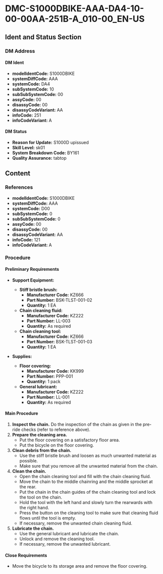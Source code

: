# DMC-S1000DBIKE-AAA-DA4-10-00-00AA-251B-A_010-00_EN-US

## Ident and Status Section

### DM Address

#### DM Ident

*   **modelIdentCode:** S1000DBIKE
*   **systemDiffCode:** AAA
*   **systemCode:** DA4
*   **subSystemCode:** 10
*   **subSubSystemCode:** 00
*   **assyCode:** 00
*   **disassyCode:** 00
*   **disassyCodeVariant:** AA
*   **infoCode:** 251
*   **infoCodeVariant:** A

#### DM Status

*   **Reason for Update:** S1000D upissued
*   **Skill Level:** sk01
*   **System Breakdown Code:** BY161
*   **Quality Assurance:** tabtop

## Content

### References

*   **modelIdentCode:** S1000DBIKE
*   **systemDiffCode:** AAA
*   **systemCode:** D00
*   **subSystemCode:** 0
*   **subSubSystemCode:** 0
*   **assyCode:** 00
*   **disassyCode:** 00
*   **disassyCodeVariant:** AA
*   **infoCode:** 121
*   **infoCodeVariant:** A

### Procedure

#### Preliminary Requirements

*   **Support Equipment:**
    *   **Stiff bristle brush:**
        *   **Manufacturer Code:** KZ666
        *   **Part Number:** BSK-TLST-001-02
        *   **Quantity:** 1 EA
    *   **Chain cleaning fluid:**
        *   **Manufacturer Code:** KZ222
        *   **Part Number:** LL-003
        *   **Quantity:** As required
    *   **Chain cleaning tool:**
        *   **Manufacturer Code:** KZ666
        *   **Part Number:** BSK-TLST-001-03
        *   **Quantity:** 1 EA

*   **Supplies:**
    *   **Floor covering:**
        *   **Manufacturer Code:** KK999
        *   **Part Number:** PPP-001
        *   **Quantity:** 1 pack
    *   **General lubricant:**
        *   **Manufacturer Code:** KZ222
        *   **Part Number:** LL-001
        *   **Quantity:** As required

#### Main Procedure

1.  **Inspect the chain.** Do the inspection of the chain as given in the pre-ride checks (refer to reference above).
2.  **Prepare the cleaning area.**
    *   Put the floor covering on a satisfactory floor area.
    *   Put the bicycle on the floor covering.
3.  **Clean debris from the chain.**
    *   Use the stiff bristle brush and loosen as much unwanted material as possible.
    *   Make sure that you remove all the unwanted material from the chain.
4.  **Clean the chain.**
    *   Open the chain cleaning tool and fill with the chain cleaning fluid.
    *   Move the chain to the middle chainring and the middle sprocket at the rear.
    *   Put the chain in the chain guides of the chain cleaning tool and lock the tool on the chain.
    *   Hold the tool with the left hand and slowly turn the rearwards with the right hand.
    *   Press the button on the cleaning tool to make sure that cleaning fluid flows until the tool is empty.
    *   If necessary, remove the unwanted chain cleaning fluid.
5.  **Lubricate the chain.**
    *   Use the general lubricant and lubricate the chain.
    *   Unlock and remove the cleaning tool.
    *   If necessary, remove the unwanted lubricant.

#### Close Requirements

*   Move the bicycle to its storage area and remove the floor covering.
